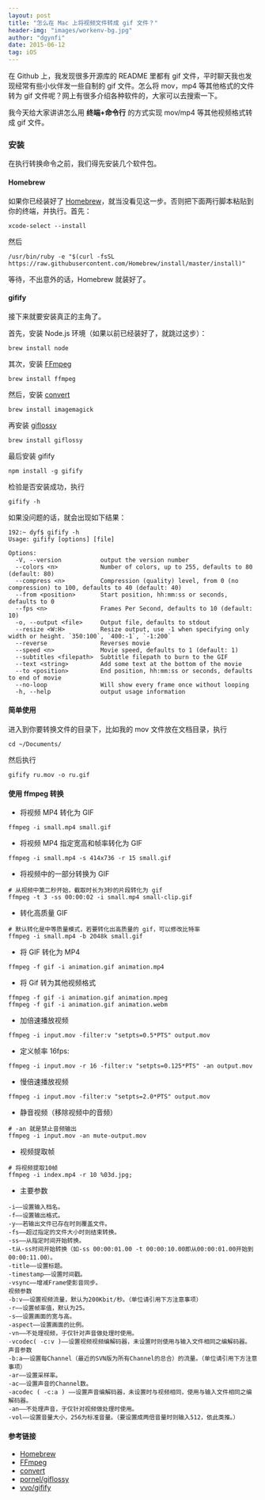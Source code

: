 ```yaml
---
layout: post
title: "怎么在 Mac 上将视频文件转成 gif 文件？"
header-img: "images/workenv-bg.jpg"
author: "dgynfi"
date: 2015-06-12
tag: iOS
---
```



在 Github 上，我发现很多开源库的 README 里都有 gif 文件，平时聊天我也发现经常有些小伙伴发一些自制的 gif 文件。怎么将 mov，mp4 等其他格式的文件转为 gif 文件呢？网上有很多介绍各种软件的，大家可以去搜索一下。

我今天给大家讲讲怎么用 **终端+命令行** 的方式实现 mov/mp4 等其他视频格式转成 gif 文件。

### 安装

在执行转换命令之前，我们得先安装几个软件包。

#### Homebrew

如果你已经装好了 [Homebrew](https://www.jianshu.com/p/de6f1d2d37bf)，就当没看见这一步。否则把下面两行脚本粘贴到你的终端，并执行。首先：

```
xcode-select --install
```

然后

```
/usr/bin/ruby -e "$(curl -fsSL https://raw.githubusercontent.com/Homebrew/install/master/install)"
```

等待，不出意外的话，Homebrew 就装好了。

#### gifify

接下来就要安装真正的主角了。

首先，安装 Node.js 环境（如果以前已经装好了，就跳过这步）：

```
brew install node
```

其次，安装 [FFmpeg](https://link.jianshu.com?t=http%3A%2F%2Fffmpeg.org%2F)

```
brew install ffmpeg
```

然后，安装 [convert](https://link.jianshu.com?t=http://www.imagemagick.org/script/convert.php)

```
brew install imagemagick
```

再安装 [giflossy](https://link.jianshu.com?t=https://github.com/kornelski/giflossy/)

```
brew install giflossy
```

最后安装 gifify

```
npm install -g gifify
```

检验是否安装成功，执行

```
gifify -h
```

如果没问题的话，就会出现如下结果：

```
192:~ dyf$ gifify -h
Usage: gifify [options] [file]

Options:
  -V, --version           output the version number
  --colors <n>            Number of colors, up to 255, defaults to 80 (default: 80)
  --compress <n>          Compression (quality) level, from 0 (no compression) to 100, defaults to 40 (default: 40)
  --from <position>       Start position, hh:mm:ss or seconds, defaults to 0
  --fps <n>               Frames Per Second, defaults to 10 (default: 10)
  -o, --output <file>     Output file, defaults to stdout
  --resize <W:H>          Resize output, use -1 when specifying only width or height. `350:100`, `400:-1`, `-1:200`
  --reverse               Reverses movie
  --speed <n>             Movie speed, defaults to 1 (default: 1)
  --subtitles <filepath>  Subtitle filepath to burn to the GIF
  --text <string>         Add some text at the bottom of the movie
  --to <position>         End position, hh:mm:ss or seconds, defaults to end of movie
  --no-loop               Will show every frame once without looping
  -h, --help              output usage information
```

#### 简单使用

进入到你要转换文件的目录下，比如我的 mov 文件放在文档目录，执行

```
cd ~/Documents/
```

然后执行

```
gifify ru.mov -o ru.gif
```

#### 使用 ffmpeg 转换

- 将视频 MP4 转化为 GIF

```
ffmpeg -i small.mp4 small.gif
```

- 将视频 MP4 指定宽高和帧率转化为 GIF

```
ffmpeg -i small.mp4 -s 414x736 -r 15 small.gif
```

- 将视频中的一部分转换为 GIF

```
# 从视频中第二秒开始，截取时长为3秒的片段转化为 gif
ffmpeg -t 3 -ss 00:00:02 -i small.mp4 small-clip.gif
```

- 转化高质量 GIF

```
# 默认转化是中等质量模式，若要转化出高质量的 gif，可以修改比特率
ffmpeg -i small.mp4 -b 2048k small.gif
```

- 将 GIF 转化为 MP4

```
ffmpeg -f gif -i animation.gif animation.mp4
```

- 将 Gif 转为其他视频格式

```
ffmpeg -f gif -i animation.gif animation.mpeg
ffmpeg -f gif -i animation.gif animation.webm
```

- 加倍速播放视频

```
ffmpeg -i input.mov -filter:v "setpts=0.5*PTS" output.mov
```

- 定义帧率 16fps:

```
ffmpeg -i input.mov -r 16 -filter:v "setpts=0.125*PTS" -an output.mov
```

- 慢倍速播放视频
```
ffmpeg -i input.mov -filter:v "setpts=2.0*PTS" output.mov
```

- 静音视频（移除视频中的音频）

```
# -an 就是禁止音频输出
ffmpeg -i input.mov -an mute-output.mov
```

- 视频提取帧
```
# 将视频提取10帧
ffmpeg -i index.mp4 -r 10 %03d.jpg;
```

- 主要参数

```
-i——设置输入档名。
-f——设置输出格式。
-y——若输出文件已存在时则覆盖文件。
-fs——超过指定的文件大小时则结束转换。
-ss——从指定时间开始转换。
-t从-ss时间开始转换（如-ss 00:00:01.00 -t 00:00:10.00即从00:00:01.00开始到00:00:11.00）。
-title——设置标题。
-timestamp——设置时间戳。
-vsync——增减Frame使影音同步。
视频参数
-b:v——设置视频流量，默认为200Kbit/秒。（单位请引用下方注意事项）
-r——设置帧率值，默认为25。
-s——设置画面的宽与高。
-aspect——设置画面的比例。
-vn——不处理视频，于仅针对声音做处理时使用。
-vcodec( -c:v )——设置视频视频编解码器，未设置时则使用与输入文件相同之编解码器。
声音参数
-b:a——设置每Channel（最近的SVN版为所有Channel的总合）的流量。（单位请引用下方注意事项）
-ar——设置采样率。
-ac——设置声音的Channel数。
-acodec ( -c:a ) ——设置声音编解码器，未设置时与视频相同，使用与输入文件相同之编解码器。
-an——不处理声音，于仅针对视频做处理时使用。
-vol——设置音量大小，256为标准音量。（要设置成两倍音量时则输入512，依此类推。）
```

#### 参考链接

- [Homebrew](https://link.jianshu.com?t=http%3A%2F%2Fbrew.sh%2Findex_zh-cn.html)
- [FFmpeg](https://link.jianshu.com?t=http%3A%2F%2Fffmpeg.org%2F)
- [convert](https://link.jianshu.com?t=http%3A%2F%2Fwww.imagemagick.org%2Fscript%2Fconvert.php)
- [pornel/giflossy](https://link.jianshu.com?t=https%3A%2F%2Fgithub.com%2Fpornel%2Fgiflossy%2Freleases)
- [vvo/gifify](https://link.jianshu.com?t=https%3A%2F%2Fgithub.com%2Fvvo%2Fgifify)
